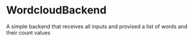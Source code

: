 # WordcloudBackend
A simple backend that receives all inputs and provised a list of words and their count values
